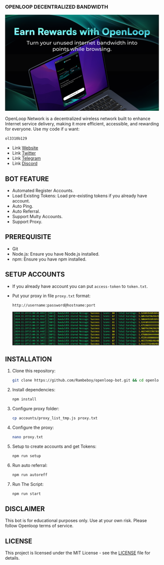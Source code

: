 ### OPENLOOP DECENTRALIZED BANDWIDTH

![banner](assets/image.png)

OpenLoop Network is a decentralized wireless network built to enhance Internet service delivery, making it more efficient, accessible, and rewarding for everyone.
Use my code if u want:
   ```bash
   ol3310b129
   ```
- Link [Website](https://openloop.so/)
- Link [Twitter](https://x.com/openloop_so)
- Link [Telegram](https://t.me/openloop_updates)
- Link [Discord](https://discord.com/)

## BOT FEATURE

- Automated Register Accounts.
- Load Existing Tokens: Load pre-existing tokens if you already have account.
- Auto Ping.
- Auto Referral.
- Support Multy Accounts.
- Support Proxy.

## PREREQUISITE

- Git
- Node.js: Ensure you have Node.js installed.
- npm: Ensure you have npm installed.

## SETUP ACCOUNTS

- If you already have account you can put `access-token` to `token.txt`.

- Put your proxy in file `proxy.txt` format:
  ```bash
  http://username:password@hostname:port
  ```

  ![intro](assets/image-1.png)

## INSTALLATION

1. Clone this repository:
   ```bash
   git clone https://github.com/Rambeboy/openloop-bot.git && cd openloop-bot
   ```
2. Install dependencies:
   ```bash
   npm install
   ```
3. Configure proxy folder:
   ```bash
   cp accounts/proxy_list_tmp.js proxy.txt
   ```
4. Configure the proxy:
   ```bash
   nano proxy.txt
   ```
5. Setup to create accounts and get Tokens:
   ```bash
   npm run setup
   ```
6. Run auto referral:
   ```bash
   npm run autoreff
   ```
7. Run The Script:
   ```bash
   npm run start
   ```

## DISCLAIMER

This bot is for educational purposes only. Use at your own risk. Please follow Openloop terms of service.

## LICENSE

This project is licensed under the MIT License - see the [LICENSE](LICENSE) file for details.
